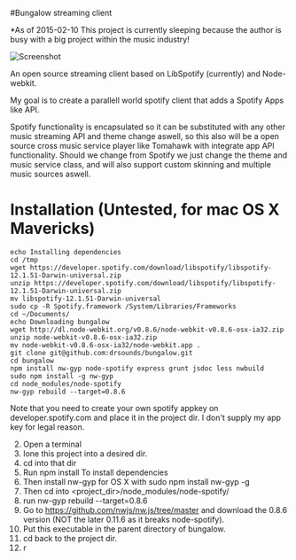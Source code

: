 #Bungalow streaming client

*As of 2015-02-10 This project is currently sleeping because the author is busy with a big project within the music industry!

![Screenshot](https://www.dropbox.com/s/j6tj3jellbo1e6g/screenshot.png?dl=1 "Screenshot")

An open source streaming client based on LibSpotify (currently) and Node-webkit. 

My goal is to create a parallell world spotify client that adds a Spotify Apps like API.

Spotify functionality is encapsulated so it can be substituted with any other music streaming API and theme change aswell, so this also will be a open source cross music service player like Tomahawk with integrate app API functionality. Should we change from Spotify we just change the theme and music service class, and will also support custom skinning and multiple music sources aswell.

# Installation (Untested, for mac OS X Mavericks)
    
    echo Installing dependencies
    cd /tmp
    wget https://developer.spotify.com/download/libspotify/libspotify-12.1.51-Darwin-universal.zip
    unzip https://developer.spotify.com/download/libspotify/libspotify-12.1.51-Darwin-universal.zip
    mv libspotify-12.1.51-Darwin-universal
    sudo cp -R Spotify.framework /System/Libraries/Frameworks
    cd ~/Documents/
    echo Downloading bungalow
    wget http://dl.node-webkit.org/v0.8.6/node-webkit-v0.8.6-osx-ia32.zip
    unzip node-webkit-v0.8.6-osx-ia32.zip
    mv node-webkit-v0.8.6-osx-ia32/node-webkit.app .
    git clone git@github.com:drsounds/bungalow.git
    cd bungalow
    npm install nw-gyp node-spotify express grunt jsdoc less nwbuild
    sudo npm install -g nw-gyp
    cd node_modules/node-spotify
    nw-gyp rebuild --target=0.8.6

Note that you need to create your own spotify appkey on developer.spotify.com and place it in the project dir. I don't supply my app key for legal reason.
    



2. Open a terminal 
3. lone this project into a desired dir. 
4. cd into that dir
5. Run npm install To install dependencies
6. Then install nw-gyp for OS X with sudo npm install nw-gyp -g
7. Then cd into <project_dir>/node_modules/node-spotify/ 
8. run nw-gyp rebuild --target=0.8.6
9. Go to https://github.com/nwjs/nw.js/tree/master and download the 0.8.6 version (NOT the later 0.11.6 as it breaks node-spotify).
10. Put this executable in the parent directory of bungalow.
11. cd back to the project dir.
12. r